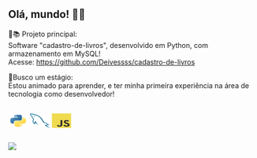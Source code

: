 ## Olá, mundo! 👨‍💻

<!--
**Deivessss/Deivessss** is a ✨ _special_ ✨ repository because its `README.md` (this file) appears on your GitHub profile.

Here are some ideas to get you started:

- 🔭 I’m currently working on ...
- 🌱 I’m currently learning ...
- 👯 I’m looking to collaborate on ...
- 🤔 I’m looking for help with ...
- 💬 Ask me about ...
- 📫 How to reach me: ...
- 😄 Pronouns: ...
- ⚡ Fun fact: ...
-->
📌📚 Projeto principal:  
Software "cadastro-de-livros", desenvolvido em Python, com armazenamento em MySQL!  
Acesse: https://github.com/Deivessss/cadastro-de-livros

💼Busco um estágio:  
Estou animado para aprender, e ter minha primeira experiência na área de tecnologia como desenvolvedor!
<div style="display: inline_block"><br>
  <img align="center" alt="Python" height="30" width="40" src="https://raw.githubusercontent.com/devicons/devicon/master/icons/python/python-original.svg">
  <img align="center" alt="MySQL" height="30" width="40" src="https://raw.githubusercontent.com/devicons/devicon/master/icons/mysql/mysql-original.svg">
  <img align="center" alt="JavaScript" height="30" width="40" src="https://raw.githubusercontent.com/devicons/devicon/master/icons/javascript/javascript-original.svg">
</div>        

  ##

<div> 
  
  <a href="https://www.linkedin.com/in/davi-franklin-de-melo-aa67b933a/" target="_blank"><img src="https://img.shields.io/badge/-LinkedIn-%230077B5?style=for-the-badge&logo=linkedin&logoColor=white" target="_blank"></a> 
  
</div>
